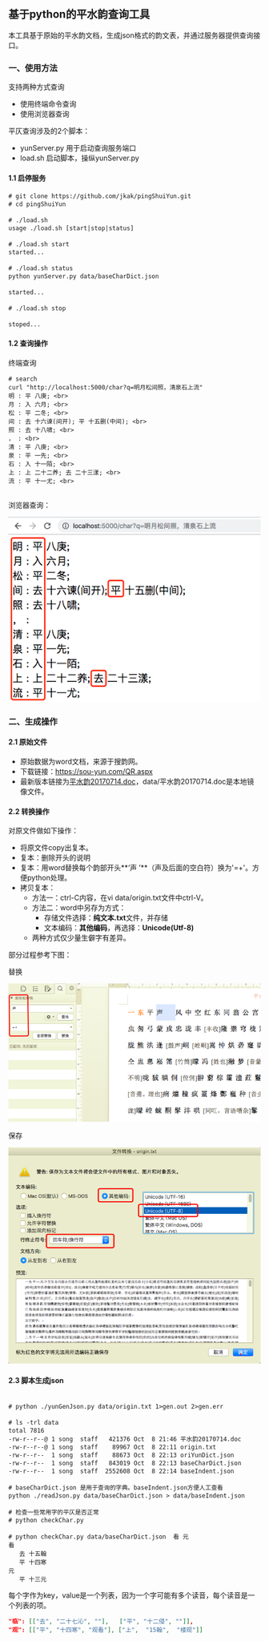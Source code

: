 
## 基于python的平水韵查询工具



本工具基于原始的平水韵文档，生成json格式的韵文表，并通过服务器提供查询接口。



### 一、使用方法

支持两种方式查询

* 使用终端命令查询
* 使用浏览器查询



平仄查询涉及的2个脚本：

* yunServer.py	用于启动查询服务端口
* load.sh 启动脚本，操纵yunServer.py



#### 1.1 启停服务

```shell
# git clone https://github.com/jkak/pingShuiYun.git
# cd pingShuiYun

# ./load.sh
usage ./load.sh [start|stop|status]

# ./load.sh start
started...

# ./load.sh status
python yunServer.py data/baseCharDict.json

started...

# ./load.sh stop

stoped...
```



#### 1.2 查询操作

终端查询

```shell
# search
curl "http://localhost:5000/char?q=明月松间照，清泉石上流"
明 : 平 八庚; <br>
月 : 入 六月; <br>
松 : 平 二冬; <br>
间 : 去 十六谏(间开); 平 十五删(中间); <br>
照 : 去 十八啸; <br>
， : <br>
清 : 平 八庚; <br>
泉 : 平 一先; <br>
石 : 入 十一陌; <br>
上 : 上 二十二养; 去 二十三漾; <br>
流 : 平 十一尤; <br>


```



浏览器查询：

![search](pics/search.png)



### 二、生成操作

#### 2.1 原始文件

* 原始数据为word文档，来源于搜韵网。
* 下载链接：https://sou-yun.com/QR.aspx
* 最新版本链接为[平水韵20170714.doc](https://sou-yun.com/%e5%b9%b3%e6%b0%b4%e9%9f%b5.doc)，data/平水韵20170714.doc是本地镜像文件。



#### 2.2 转换操作

对原文件做如下操作：

* 将原文件copy出复本。
* 复本：删除开头的说明
* 复本：用word替换每个韵部开头**‘声 ’**（声及后面的空白符）换为'=+'。方便python处理。
* 拷贝复本：
  * 方法一：ctrl-C内容，在vi data/origin.txt文件中ctrl-V。
  * 方法二：word中另存为方式：
    * 存储文件选择：**纯文本.txt**文件，并存储
    * 文本编码：**其他编码**，再选择：**Unicode(Utf-8)**
  * 两种方式仅少量生僻字有差异。


部分过程参考下图：

替换

![replace](pics/replace.png)

保存

![save](pics/save2txt.png)



#### 2.3 脚本生成json

```shell

# python ./yunGenJson.py data/origin.txt 1>gen.out 2>gen.err

# ls -trl data
total 7816
-rw-r--r--@ 1 song  staff   421376 Oct  8 21:46 平水韵20170714.doc
-rw-r--r--@ 1 song  staff    89967 Oct  8 22:11 origin.txt
-rw-r--r--  1 song  staff    88673 Oct  8 22:13 oriYunDict.json
-rw-r--r--  1 song  staff   843019 Oct  8 22:13 baseCharDict.json
-rw-r--r--  1 song  staff  2552608 Oct  8 22:14 baseIndent.json

# baseCharDict.json 是用于查询的字典。baseIndent.json方便人工查看
python ./readJson.py data/baseCharDict.json > data/baseIndent.json

# 检查一些常用字的平仄是否正常
# python checkChar.py

# python checkChar.py data/baseCharDict.json  看 元
看
   去 十五翰
   平 十四寒
元
   平 十三元
```


每个字作为key，value是一个列表，因为一个字可能有多个读音，每个读音是一个列表的项。

```json
"临": [["去", "二十七沁", ""],   ["平", "十二侵", ""]],
"观": [["平", "十四寒", "观看"], ["上",  "15翰",  "楼观"]]
```

